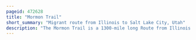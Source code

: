```yaml
---
pageid: 472628
title: "Mormon Trail"
short_summary: "Migrant route from Illinois to Salt Lake City, Utah"
description: "The Mormon Trail is a 1300-mile long Route from Illinois to utah on which Mormon Pioneers traveled from 184647. Today the Mormon Trail is a Part of the united States national Trails System known as the Mormon pioneer national Historic Trail."
---
```

